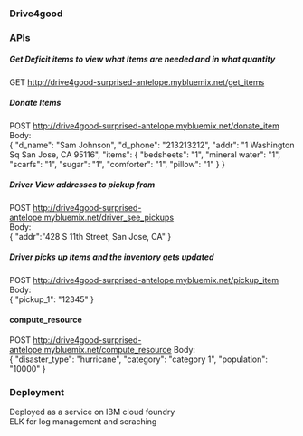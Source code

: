 ### Drive4good

### APIs
##### Get Deficit items to view what Items are needed and in what quantity
GET http://drive4good-surprised-antelope.mybluemix.net/get_items</br>

##### Donate Items
POST http://drive4good-surprised-antelope.mybluemix.net/donate_item</br>
Body:</br>
{
            "d_name": "Sam Johnson",
            "d_phone": "213213212",
            "addr": "1 Washington Sq San Jose, CA 95116",
            "items": {
                "bedsheets": "1",
                "mineral water": "1",
                "scarfs": "1",
                "sugar": "1",
                "comforter": "1",
                "pillow": "1"
            }
}

##### Driver View addresses to pickup from
POST http://drive4good-surprised-antelope.mybluemix.net/driver_see_pickups</br>
Body:</br>
{
	"addr":"428 S 11th Street, San Jose, CA"
}

##### Driver picks up items and the inventory gets updated
POST http://drive4good-surprised-antelope.mybluemix.net/pickup_item
Body:</br>
{
	"pickup_1": "12345"
}

#### compute_resource
POST http://drive4good-surprised-antelope.mybluemix.net/compute_resource
Body:</br>
{
	"disaster_type": "hurricane",
	"category": "category 1",
	"population": "10000"
}

### Deployment
Deployed as a service on IBM cloud foundry </br>
ELK for log management and seraching</br>
